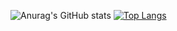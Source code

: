 ![Anurag's GitHub stats](https://github-readme-stats.vercel.app/api?username=mikecanto&show_icons=true&theme=transparent)
[![Top Langs](https://github-readme-stats.vercel.app/api/top-langs/?username=mikecanto&layout=compact)](https://github.com/anuraghazra/github-readme-stats)
 


<!--
**MikeCanto/MikeCanto** is a ✨ _special_ ✨ repository because its `README.md` (this file) appears on your GitHub profile.

Here are some ideas to get you started:

- 🔭 I’m currently working on ...
- 🌱 I’m currently learning ...
- 👯 I’m looking to collaborate on ...
- 🤔 I’m looking for help with ...
- 💬 Ask me about ...
- 📫 How to reach me: ...
- 😄 Pronouns: ...
- ⚡ Fun fact: ...
-->
